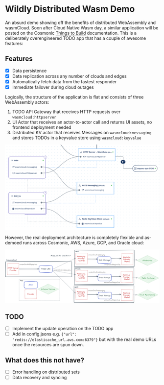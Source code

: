 # Wildly Distributed Wasm Demo

An absurd demo showing off the benefits of distributed WebAssembly and wasmCloud. Soon after Cloud Native Wasm day, a similar application will be posted on the Cosmonic [Things to Build](https://cosmonic.com/docs/category/things-to-build/) documentation. This is a deliberately overengineered TODO app that has a couple of awesome features:

## Features

- [x] Data persistence
- [x] Data replication across any number of clouds and edges
- [x] Automatically fetch data from the fastest responder
- [x] Immediate failover during cloud outages

Logically, the structure of the application is flat and consists of three WebAssembly actors:

1. TODO API Gateway that receives HTTP requests over `wasmcloud:httpserver`
1. UI Actor that receives an actor-to-actor call and returns UI assets, no frontend deployment needed
1. Distributed KV actor that receives Messages on `wasmcloud:messaging` and stores TODOs in a keyvalue store using `wasmcloud:keyvalue`

![logical organization of application](./logic-arch.png)

However, the real deployment architecture is completely flexible and as-demoed runs across Cosmonic, AWS, Azure, GCP, and Oracle cloud:

![actual deployment architecture](./cloud-arch.png)

## TODO

- [ ] Implement the update operation on the TODO app
- [ ] Add in config.jsons e.g. `{"url": "redis://elasticache_url.aws.com:6379"}` but with the real demo URLs once the resources are spun down.

## What does this not have?

- [ ] Error handling on distributed sets
- [ ] Data recovery and syncing
